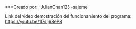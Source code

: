 ***Creado por:
-JulianChan123
-sajeme

Link del video demostración del funcionamiento del programa: https://youtu.be/1I7dIj68eP8
